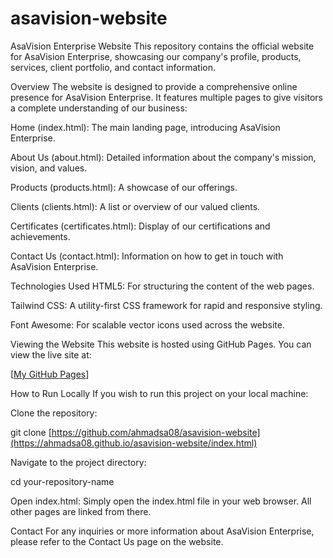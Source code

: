 # asavision-website

AsaVision Enterprise Website
This repository contains the official website for AsaVision Enterprise, showcasing our company's profile, products, services, client portfolio, and contact information.

Overview
The website is designed to provide a comprehensive online presence for AsaVision Enterprise. It features multiple pages to give visitors a complete understanding of our business:

Home (index.html): The main landing page, introducing AsaVision Enterprise.

About Us (about.html): Detailed information about the company's mission, vision, and values.

Products (products.html): A showcase of our offerings.

Clients (clients.html): A list or overview of our valued clients.

Certificates (certificates.html): Display of our certifications and achievements.

Contact Us (contact.html): Information on how to get in touch with AsaVision Enterprise.

Technologies Used
HTML5: For structuring the content of the web pages.

Tailwind CSS: A utility-first CSS framework for rapid and responsive styling.

Font Awesome: For scalable vector icons used across the website.

Viewing the Website
This website is hosted using GitHub Pages. You can view the live site at:

[[My GitHub Pages](https://ahmadsa08.github.io/asavision-website/index.html)]

How to Run Locally
If you wish to run this project on your local machine:

Clone the repository:

git clone [https://github.com/ahmadsa08/asavision-website](https://ahmadsa08.github.io/asavision-website/index.html)

Navigate to the project directory:

cd your-repository-name

Open index.html: Simply open the index.html file in your web browser. All other pages are linked from there.

Contact
For any inquiries or more information about AsaVision Enterprise, please refer to the Contact Us page on the website.
